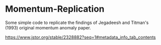 # Momentum-Replication

Some simple code to replicate the findings of Jegadeesh and Titman's (1993) original momentum anomaly paper.

https://www.jstor.org/stable/2328882?seq=1#metadata_info_tab_contents
